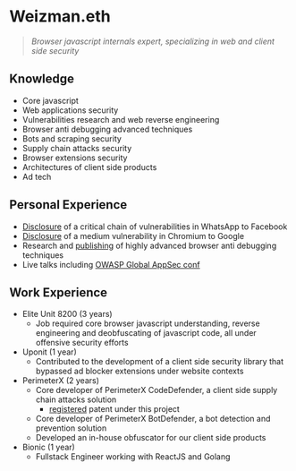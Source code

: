 # Weizman.eth

> *Browser javascript internals expert, specializing in web and client side security*

## Knowledge

* Core javascript
* Web applications security
* Vulnerabilities research and web reverse engineering
* Browser anti debugging advanced techniques
* Bots and scraping security
* Supply chain attacks security
* Browser extensions security
* Architectures of client side products
* Ad tech

## Personal Experience

* [Disclosure](file:///?WhatsApp-Vulnerability-Disclosure-Read-Permissions-From-The-File-System-(CVE-2019-18426)) of a critical chain of vulnerabilities in WhatsApp to Facebook
* [Disclosure](file:///?csp-bypass-vul) of a medium vulnerability in Chromium to Google
* Research and [publishing](file:///?javascript-anti-debugging-some-next-level-shit-part-1) of highly advanced browser anti debugging techniques
* Live talks including [OWASP Global AppSec conf](https://www.youtube.com/watch?v=YAHze5bKmek)

## Work Experience

* Elite Unit 8200 (3 years)
    * Job required core browser javascript understanding, reverse engineering and deobfuscating of javascript code, all 
        under offensive security efforts 
* Uponit (1 year)
    * Contributed to the development of a client side security library that bypassed ad blocker extensions under website contexts
* PerimeterX (2 years)
    * Core developer of PerimeterX CodeDefender, a client side supply chain attacks solution
        * [registered](https://patents.justia.com/inventor/gal-weizman) patent under this project
    * Core developer of PerimeterX BotDefender, a bot detection and prevention solution
    * Developed an in-house obfuscator for our client side products
* Bionic (1 year)
    * Fullstack Engineer working with ReactJS and Golang